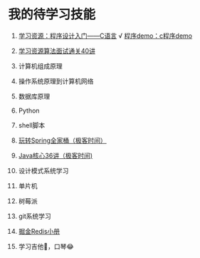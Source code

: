 # 我的待学习技能

1. [学习资源：程序设计入门——C语言](https://www.icourse163.org/course/0809ZJU007A-199001)  √
   [程序demo：c程序demo](https://github.com/wangzzleo/cProgramDemo)

2. [学习资源算法面试通关40讲](https://time.geekbang.org/course/intro/130)

3. 计算机组成原理

4. 操作系统原理到计算机网络

5. 数据库原理

6. Python

7. shell脚本

8. [玩转Spring全家桶（极客时间）](https://time.geekbang.org/course/intro/156)

9. [Java核心36讲（极客时间)](https://time.geekbang.org/column/article/8053)

10. 设计模式系统学习

11. 单片机

12. 树莓派

13. git系统学习

14. [掘金Redis小册](https://juejin.im/book/5afc2e5f6fb9a07a9b362527)
   
15. 学习吉他🎸，口琴😂

